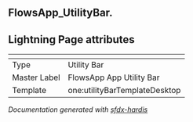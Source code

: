 ## FlowsApp_UtilityBar.

## Lightning Page attributes

|<!-- -->|<!-- -->|
|:---|:---|
|Type| Utility Bar|
|Master Label|FlowsApp App Utility Bar|
|Template|one:utilityBarTemplateDesktop|




<!-- Page description -->


_Documentation generated with [sfdx-hardis](https://sfdx-hardis.cloudity.com)_
